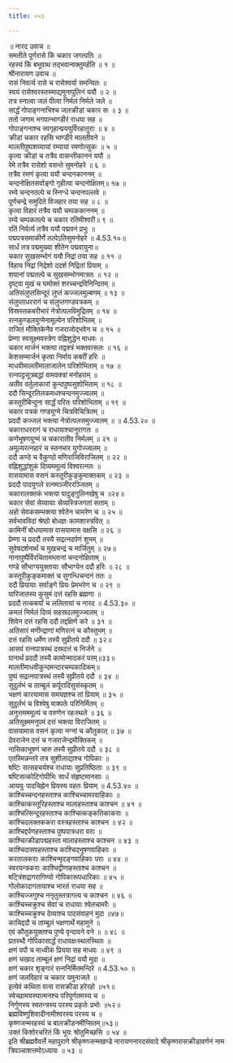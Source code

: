 ```yaml
---
title: ०५३

---
```

॥ नारद उवाच ॥  
समतीते पूर्णरासे किं चकार जगत्पतिः ॥  
रहस्यं किं बभूवाथ तद्भवान्वक्तुमर्हति ॥ १ ॥  
श्रीनारायण उवाच ॥  
रासं निवर्त्य रासे च रासेश्वर्या समन्वितः ॥  
स्वयं रासेश्वरस्तस्माद्यमुनापुलिनं ययौ ॥ २ ॥  
तत्र स्नात्वा जलं पीत्वा निर्मलं निर्मले जले ॥  
सार्द्धं गोपाङ्गनाभिश्च जलक्रीडां चकार सः ॥ ३ ॥  
ततो जगाम भगवान्भाण्डीरं राधया सह ॥  
गोपाङ्गनाश्च स्वगृहान्प्रययुर्विरहातुराः ॥ ४ ॥  
क्रीडां चकार रहसि भाण्डीरे मालतीवने ॥  
मालतीपुष्पशय्यायां रम्यायां रमणोत्सुकः ॥ ५ ॥  
कृत्वा क्रीडां च तत्रैव वासन्तीकाननं ययौ ॥  
रेमे तत्रैव रासेशो वसन्ते सुमनोहरे ॥ ६ ॥  
तत्रैव रमणं कृत्वा ययौ चन्दनकाननम् ॥  
चन्दनोक्षितसर्वाङ्गो गृहीत्वा चन्दनोक्षितम्॥ १७ ॥  
रम्ये चन्दनतल्पे च स्निग्धे चन्दनपल्लवे ॥  
पूर्णचन्द्रे समुदिते विजहार तया सह ॥ ८ ॥  
कृत्वा विहारं तत्रैव ययौ चम्पककाननम् ॥  
रम्ये चम्पकतल्पे च चकार रतिमीश्वरी॥ ९ ॥  
रतिं निर्वर्त्य तत्रैव ययौ पद्मवनं प्रभुः ॥  
पद्मपत्रसमाकीर्णे तल्पेऽतिसुमनोहरे ॥ 4.53.१०॥  
सार्धं तत्र पद्ममुख्या शीतेन पद्मवायुना॥  
चकार सुखसम्भोगं ययौ निद्रां तया सह ॥ ११ ॥  
विहाय निद्रां निद्रेशो ददर्श निद्रितां प्रियाम् ॥  
शयानां पद्मतल्पे च सुखसम्भोगमात्रतः ॥ १२ ॥  
दृष्ट्वा मुखं च घर्माक्तं शरच्चन्द्रविनिन्दितम् ॥  
अतिसंलुप्तसिन्दूरं लुप्तं कज्जलमुल्बणम् ॥ १३ ॥  
संलुप्ताधररागं च संलुप्तगण्डपत्रकम् ॥  
विस्रस्तकबरीभारं नेत्रोत्पलविमुद्रितम् ॥ १४ ॥  
रत्नकुण्डलयुग्मेनामूल्येन परिशोभितम् ॥  
राजितं मौक्तिकेनैव गजराजोद्भवेन च ॥ १५ ॥  
प्रेम्णा स्वसूक्ष्मवस्त्रेण वह्निशुद्धेन माधवः ॥  
चकार मार्जनं भक्त्या तद्वक्त्रं भक्तवत्सलः ॥ १६ ॥  
केशसम्मार्जनं कृत्वा निर्माय कबरीं हरिः ॥  
माधवीमालतीमालाजालेन परिशोभिताम् ॥ १७ ॥  
रत्नपट्टसूत्रबद्धां वामवक्त्रां मनोहराम् ॥  
अतीव वर्तुलाकारां कुन्दपुष्पसुशोभिताम् ॥ १८ ॥  
ददौ सिन्दूरतिलकमधश्चन्दनमुज्ज्वलम् ॥  
कस्तूरीबिन्दुना सार्द्धं परितः परिशोभिताम् ॥ १९ ॥  
चकार पत्रकं गण्डयुग्मे चित्रविचित्रितम् ॥  
प्रददौ कज्जलं भक्त्या नेत्रोत्पलसमुज्ज्वलम् ॥ ॥ 4.53.२० ॥  
चकाराधररागं च राधायाश्चानुरागतः ॥  
कर्णभूषणयुग्मं च चकारातीव निर्मलम् ॥ २१ ॥  
अमूल्यरत्नहारं च स्तनभार युगोज्ज्वलम् ॥  
ददौ कण्ठे च वैकुण्ठो मणिराजिविराजितम् ॥ २२ ॥  
वह्निशुद्धांशुकं दिव्यममूल्यं विश्वरत्नतः ॥  
वासयामास वसनं कस्तूरीकुङ्कुमाक्तकम् ॥ २३ ॥  
प्रददौ पादयुगले रत्नमञ्जीररञ्जितम् ॥  
चकारालक्तकं भक्त्या पादुङ्गुलिनखेषु च ॥२४॥  
चकार सेवां सेव्यायाः सेव्यस्त्रिजगतां सताम् ॥  
अहो सेवकसम्भक्त्या श्वेतेन चामरेण च ॥ २५ ॥  
सर्वभावविदां श्रेष्ठो बोधज्ञः कामशास्त्रवित् ॥  
कामिनीं बोधयामास वासयामास वक्षसि ॥ २६ ॥  
प्रेम्णा च प्रददौ तस्यै सद्रत्नदर्पणं शुभम् ॥  
सुवेषदर्शनार्थं च मुखचन्द्रं च मार्जितुम् ॥ २७॥  
नानापुष्पैर्विरचितामम्लानां चन्दनोक्षिताम् ॥  
गण्डे सौभाग्ययुक्तायाः सौभाग्येन ददौ हरिः ॥ २८ ॥  
कस्तूरीकुङ्कमाक्तं च सुगन्धिचन्दनं ततः ॥  
ददौ प्रियायाः सर्वाङ्गे प्रियः प्रेमभरेण च ॥ २९ ॥  
पारिजातस्य कुसुमं दत्तं रहसि ब्रह्मणा ॥  
प्रददौ तत्कबर्यां च ललितायां च नारद ॥ 4.53.३० ॥  
कमलं निर्मलं दिव्यं सहस्रदलमुज्ज्वलम् ॥  
शिवेन दत्तं रहसि ददौ तद्दक्षिणे करे ॥ ३१ ॥  
अतिसारं मणीन्द्राणां मणिरत्नं च कौस्तुभम् ॥  
दत्तं रहसि धर्मेण तस्यै सुप्रीतये ददौ ॥ ३२॥  
आसवं रत्नपात्रस्थं दस्रदत्तं च निर्जने ॥  
पानार्थं प्रददौ तस्यै कामोन्मादकरं परम्॥३३॥  
मालतीमाधवीकुन्दमन्दारचम्पकादिकम्॥  
पुष्पं सद्रत्नपात्रस्थं तस्यै सुप्रीतये ददौ ॥ ३४ ॥  
सुदुर्लभं च ताम्बूलं कर्पूरादिसुसंस्कृतम् ॥  
भक्षणं कारयामास समयज्ञश्च तां प्रियाम् ॥ ३५ ॥  
सुदुर्लभं च विश्वेषु वाक्पतेः परिनिर्मितम् ॥  
अनुत्तमममूल्यं च वरुणेन रहःस्थले ॥ ३६ ॥  
अतिसूक्ष्ममनुपमं दत्तं भक्त्या विराजितम् ॥  
वासयामास वसनं कृत्वा नग्नां च कौतुकात् ॥ ३७ ॥  
देवराजेन दत्तं च गजराजेन्द्रमौक्तिकम् ॥  
नासिकाभूषणं चारु तस्यै सुप्रीतये ददौ ॥ ३८ ॥  
एतस्मिन्नन्तरे तत्र सुशीलाद्याश्च गोपिकाः ॥  
षष्टिः सत्सहचर्यश्च राधायाः सुप्रतिष्ठिताः ॥ ३९ ॥  
षष्टिसत्कोटिगोपीभिः सार्धं संहृष्टमानसाः ॥  
आययुः पादचिह्नेन प्रियस्य वहतः प्रियाम् ॥ 4.53.४० ॥  
काश्चिच्चन्दनहस्ताश्च काश्चिच्चामरवाहिकाः ॥  
काश्चित्कस्तूरिहस्ताश्च मालाहस्ताश्च काश्चन ॥ ४१ ॥  
काश्चित्सिन्दूरहस्ताश्च काश्चित्कङ्कतिकाकराः ॥  
काश्चिदलक्तककरा वस्त्रहस्ताश्च काश्चन ॥ ४२ ॥  
काश्चिद्दर्पणहस्ताश्च पुष्पपात्रधरा वराः ॥  
काश्चित्क्रीडापद्महस्ता मालाहस्ताश्च काश्चन ॥ ४३ ॥  
काश्चिदासवहस्ताश्च काश्चिद्भूषणवाहिकाः ॥  
करतालकराः काश्चिन्मृदङ्गवाहिकाः पराः ॥ ४४ ॥  
स्वरयन्त्रकराः काश्चिद्वीणाहस्ताश्च काश्चन ॥  
षट्त्रिंशद्रागरागिण्यो गोपिकारूपधारिकाः ॥ ४५ ॥  
गोलोकादागतायाश्च भारतं राधया सह ॥  
काश्चिज्जगुश्च ननृतुस्तत्रागत्य च काश्चन ॥ ४६ ॥  
काश्चिच्चक्रुश्च सेवां च राधायाः श्वेतचामरैः ॥  
काश्चिच्चक्रुश्च देव्याश्च पादसंवाहनं मुदा ॥४७॥  
काचिद्ददौ च ताम्बूलं भक्षणार्थे महामुने ॥  
एवं कौतुकयुक्तश्च पुण्ये वृन्दावने वने ॥ ॥ ४८ ॥  
प्रतस्थौ गोपिकासार्द्धं राधावक्षःस्थलस्थितः ॥  
क्षणं पपौ च माध्वीकं प्रियया सह माधवः ॥ ४९ ॥  
क्षणं चखाद ताम्बूलं क्षणं निद्रां ययौ मुदा ॥  
क्षणं चकार शृङ्गारं रत्ननिर्मितमन्दिरे ॥ 4.53.५० ॥  
क्षणं जलविहारं च चकार यमुनाजले ॥  
इत्येवं कथिता वत्स रासक्रीडा हरेरहो ॥५१॥  
स्वेच्छामयस्यात्मनश्च परिपूर्णतमस्य च ॥  
निर्गुणस्य स्वतन्त्रस्य परस्य प्रकृतेः प्रभोः ॥५२॥  
ब्रह्मविष्णुशिवादीनामीश्वरस्य परस्य च ॥  
कृष्णजन्मरहस्यं च बालक्रीडनमीप्सितम्॥५३॥  
उक्तं किशोरचरितं किं भूयः श्रोतुमिच्छसि ॥ ५४ ॥  
इति श्रीब्रह्मवैवर्त्ते महापुराणे श्रीकृष्णजन्मखण्डे नारायणनारदसंवादे श्रीकृष्णरासक्रीडावर्णनं नाम त्रिपञ्चाशत्तमोऽध्यायः ॥ ५३ ॥